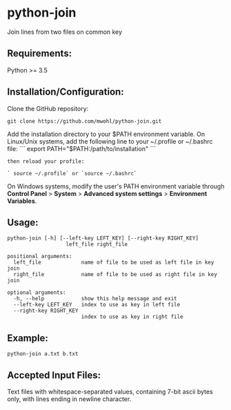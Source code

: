 # python-join
Join lines from two files on common key

## Requirements:
Python >= 3.5

## Installation/Configuration:
Clone the GitHub repository:

``` 
git clone https://github.com/mwohl/python-join.git
```

Add the installation directory to your $PATH environment variable.  
  On Linux/Unix systems, add the following line to your ~/.profile or ~/.bashrc file:
    ``` 
    export PATH="$PATH:/path/to/installation"
    ```

    then reload your profile:

    ` source ~/.profile` or `source ~/.bashrc`
  On Windows systems, modify the user's PATH environment variable through **Control Panel** > **System** > **Advanced system settings** > **Environment Variables**.

## Usage:
``` 
python-join [-h] [--left-key LEFT_KEY] [--right-key RIGHT_KEY]
                   left_file right_file

positional arguments:
  left_file             name of file to be used as left file in key join
  right_file            name of file to be used as right file in key join

optional arguments:
  -h, --help            show this help message and exit
  --left-key LEFT_KEY   index to use as key in left file
  --right-key RIGHT_KEY
                        index to use as key in right file
```

## Example:
``` 
python-join a.txt b.txt
```

## Accepted Input Files:
Text files with whitespace-separated values, containing 7-bit ascii bytes only, with lines ending in newline character.
